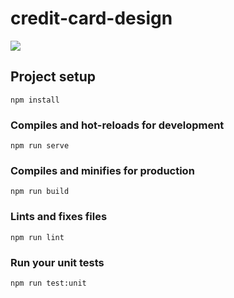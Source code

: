 # credit-card-design

<img src="https://cdn.dribbble.com/users/612938/screenshots/2686011/attachments/555425/002_2.jpg"/>

## Project setup
```
npm install
```

### Compiles and hot-reloads for development
```
npm run serve
```

### Compiles and minifies for production
```
npm run build
```

### Lints and fixes files
```
npm run lint
```

### Run your unit tests
```
npm run test:unit
```
